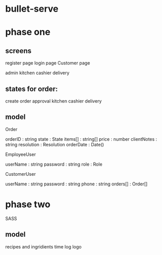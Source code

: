 # bullet-serve

# phase one

## screens

register page
login page
Customer page

admin
kitchen
cashier
delivery

## states for order:

create order
approval
kitchen
cashier
delivery

## model

Order

orderID : string
state : State
items[] : string[]
price : number
clientNotes : string
resolution : Resolution
orderDate : Date()

EmployeeUser

userName : string
password : string
role : Role

CustomerUser

userName : string
password : string
phone : string
orders[] : Order[]

# phase two

SASS

## model

recipes and ingridients
time log
logo
